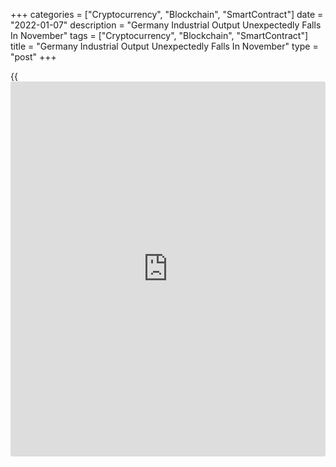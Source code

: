 +++
categories = ["Cryptocurrency", "Blockchain", "SmartContract"]
date = "2022-01-07"
description = "Germany Industrial Output Unexpectedly Falls In November"
tags = ["Cryptocurrency", "Blockchain", "SmartContract"]
title = "Germany Industrial Output Unexpectedly Falls In November"
type = "post"
+++

{{<iframe id="large-banner" src="https://www.bounty.group/#slide=2.0" width="100%" height="600" scrolling="no" style="border: 0px solid rgb(216, 221, 230); border-radius: 3px;">}}

Germany industrial production declined unexpectedly in November, data
from Destatis showed Friday.

Industrial output dropped 0.2 percent month-on-month in November,
reversing a 2.4 percent rise in October. Economists had forecast
production to climb 1 percent.

Compared to February 2020, the month before the start of the
restrictions due to the corona pandemic in Germany, production was 7.0
percent lower in November.

Excluding energy and construction, industrial production rose 0.2
percent from the previous month.

Energy production was down 4.4 percent and production in construction
dropped 0.8 percent.

On a yearly basis, industrial production declined 2.4 percent after
easing 0.9 percent in the previous month.

For comments and feedback [contact](https://www.playgroundfx.com/contact/): editorial@rtt[news](https://www.letsplayfx.com/blog/forex-news-website/).com

[Economic News][1]

 **What parts of the world are seeing the best (and worst) economic
performances lately? Click[here][2] to check out our [Econ Scorecard][2]
and find out! See up-to-the-moment [ranking](https://www.playgroundfx.com/blog/crypto-exchange-ranking/)s for the best and worst
performers in [GDP][3], [unemployment rate][4], [inflation][2] and much
more.**

   1. www.rtt[news](https://www.letsplayfx.com/blog/forex-news-website/).com/Content/EconomicNews.aspx
   2. www.rtt[news](https://www.letsplayfx.com/blog/forex-news-website/).com/economic-scorecard/world-rank/CPI/highest-performance.aspx
   3. www.rtt[news](https://www.letsplayfx.com/blog/forex-news-website/).com/economic-scorecard/world-rank/GDP/highest-performance.aspx
   4. www.rtt[news](https://www.letsplayfx.com/blog/forex-news-website/).com/economic-scorecard/world-rank/unemployment-rate/lowest-performance.aspx